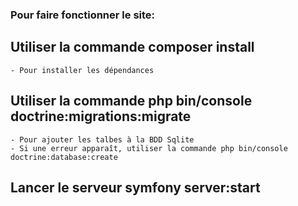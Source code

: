 ### Pour faire fonctionner le site:
## Utiliser la commande composer install
    - Pour installer les dépendances
## Utiliser la commande php bin/console doctrine:migrations:migrate
    - Pour ajouter les talbes à la BDD Sqlite
    - Si une erreur apparaît, utiliser la commande php bin/console doctrine:database:create
## Lancer le serveur symfony server:start